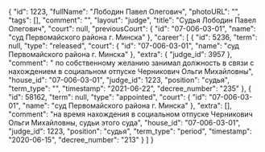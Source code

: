 {
    "id": 1223,
    "fullName": "Лободин Павел Олегович",
    "photoURL": "",
    "tags": [],
    "comment": "",
    "layout": "judge",
    "title": "Судья Лободин Павел Олегович",
    "court": null,
    "previousCourt": {
        "id": "07-006-03-01",
        "name": "суд Первомайского района г. Минска"
    },
    "career": [
        {
            "id": 5236,
            "term": null,
            "type": "released",
            "court": {
                "id": "07-006-03-01",
                "name": "суд Первомайского района г. Минска"
            },
            "extra": {
                "judge_id": 3957
            },
            "comment": " по собственному желанию занимал должность в связи с нахождением в социальном отпуске Черникович Ольги Михайловны",
            "house_id": "07-006-03-01",
            "judge_id": 1223,
            "position": "судья",
            "term_type": "",
            "timestamp": "2021-06-22",
            "decree_number": "235"
        },
        {
            "id": 58162,
            "term": null,
            "type": "appointed",
            "court": {
                "id": "07-006-03-01",
                "name": "суд Первомайского района г. Минска"
            },
            "extra": [],
            "comment": "на время нахождения в социальном отпуске Черникович Ольги Михайловны, судьи этого суда",
            "house_id": "07-006-03-01",
            "judge_id": 1223,
            "position": "судья",
            "term_type": "period",
            "timestamp": "2020-06-15",
            "decree_number": "213"
        }
    ]
}